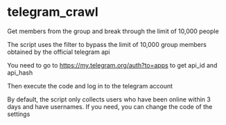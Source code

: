 # telegram_crawl
Get members from the group and break through the limit of 10,000 people


The script uses the filter to bypass the limit of 10,000 group members obtained by the official telegram api


You need to go to https://my.telegram.org/auth?to=apps to get api_id and api_hash


Then execute the code and log in to the telegram account


By default, the script only collects users who have been online within 3 days and have usernames. If you need, you can change the code of the settings
